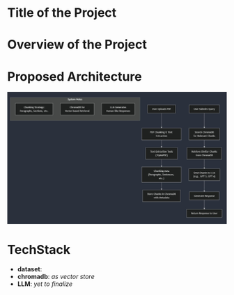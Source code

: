 # Title of the Project

# Overview of the Project

# Proposed Architecture
![Proposed Architecture](https://github.com/Bhandari007/cv_qa/blob/main/assets/arch.jpeg)

# TechStack


* **dataset**:
* **chromadb**: *as vector store*
* **LLM**: *yet to finalize*





